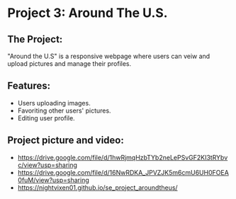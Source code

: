 # Project 3: Around The U.S.

## The Project:
"Around the U.S" is a responsive webpage where users can veiw and upload pictures and manage their profiles.

## Features:
*  Users uploading images.
*  Favoriting other users' pictures.
*  Editing user profile.

## Project picture and video:
*  https://drive.google.com/file/d/1hwRjmqHzbTYb2neLePSvGF2KI3tRYbvc/view?usp=sharing
*  https://drive.google.com/file/d/16NwRDKA_JPVZJK5m6cmU6UH0FOEA0fuM/view?usp=sharing
*  https://nightvixen01.github.io/se_project_aroundtheus/ 